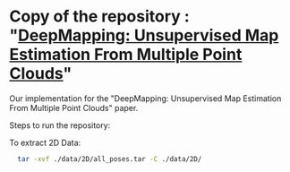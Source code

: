 # Copy of the repository  : "[DeepMapping: Unsupervised Map Estimation From Multiple Point Clouds](https://github.com/ai4ce/DeepMapping)"

Our implementation for the "DeepMapping: Unsupervised Map Estimation From Multiple Point Clouds" paper. 

Steps to run the repository:

To extract 2D Data:
```bash
  tar -xvf ./data/2D/all_poses.tar -C ./data/2D/
```
